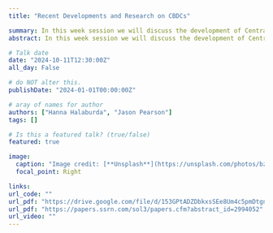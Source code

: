 ```yaml
---
title: "Recent Developments and Research on CBDCs"

summary: In this week session we will discuss the development of Central Banks Digital Currencies, their usage, implementation and related topics.
abstract: In this week session we will discuss the development of Central Banks Digital Currencies, their usage, implementation and related topics.

# Talk date
date: "2024-10-11T12:30:00Z"
all_day: False

# do NOT alter this.
publishDate: "2024-01-01T00:00:00Z"

# aray of names for author
authors: ["Hanna Halaburda", "Jason Pearson"]
tags: []

# Is this a featured talk? (true/false)
featured: true

image:
  caption: "Image credit: [**Unsplash**](https://unsplash.com/photos/bzdhc5b3Bxs)"
  focal_point: Right

links:
url_code: ""
url_pdf: "https://drive.google.com/file/d/153GPtADZDbkxsSEe8Um4c5pmDtgnobl8/view?usp=sharing"
url_pdf: "https://papers.ssrn.com/sol3/papers.cfm?abstract_id=2994052"
url_video: ""
---
```

